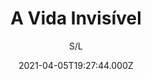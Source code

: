 ---
id: 'c39c87c6-483e-40a6-98c3-b9fba45660a9'
type: 'movie' # Filme, Série, Anime
title: "A Vida Invisível"
synopsis: ["Antigas cartas de sua irmã Guida, há muito desaparecida, surpreendem Eurídice, uma senhora de 80 anos. No Rio de Janeiro dos anos 1950, Guida e Eurídice são cruelmente separadas, impedidas de viverem os sonhos que alimentaram juntas ainda adolescentes.",
]
originalTitle: "A Vida Invisível"
date: '2021-04-05T19:27:44.000Z'
update: '2021-04-05T19:27:44.000Z'
releaseDate: '2019-08-30T03:00:00.000Z'
imdb:
  rating: '7.8' # 8.5
  id: '' # tt0470752
duration: '2h 20 Min'
trailer:
  urls: [
    'rJKYzthGQ6s',
  ]
tags: ['720p']
genre: ['Drama'] #
quality: 'WEB-DL' # BluRay, WEB-DL, HDTV, WEB-DL4K, WEB-DLe
format: 'Mkv' # MKV, MP4, TS
audio: 'Português' # Dublado, Legendado, Dual Audio, Dub & Leg
subtitle: 'S/L' # Português, inglês,
size: '5.72 GB' # 4.8 GB
audioQuality: 10
videoQuality: 10
directors: []
#  - name: 'Lana Wachowski'
#    image: ''
#  - name: 'Lilly Wachowski'
#    image: ''
cast: []
#  - name: 'Keanu Reeves'
#    image: ''
#    characterName: 'Neo'
writers: []
#  - name: ''
#    image: ''
maturityRating:
  age: '' # L , 10, 12, 14, 16, 18
  topics: [''] # Violence, Illegal drugs, Inappropriate Language, Legal Drugs, Sexual Content, Extreme Violence
###########################################
download:
  
  - url: 'magnet:?xt=urn:btih:a778b9094cf478bd6bd77e85253b957b70bf6827&dn=LAPUMiA.Org%20-%20A%20Vida%20Invis%c3%advel%202020%20(720p-FULL)&tr=udp%3a%2f%2ftracker.opentrackr.org%3a1337%2fannounce&tr=udp%3a%2f%2ftracker.openbittorrent.com%3a80%2fannounce&tr=udp%3a%2f%2ftracker.trackerfix.com%3a80%2fannounce&tr=udp%3a%2f%2ftracker.coppersurfer.tk%3a6969%2fannounce&tr=udp%3a%2f%2ftracker.leechers-paradise.org%3a6969%2fannounce&tr=udp%3a%2f%2feddie4.nl%3a6969%2fannounce&tr=udp%3a%2f%2fp4p.arenabg.com%3a1337%2fannounce&tr=udp%3a%2f%2fexplodie.org%3a6969%2fannounce&tr=udp%3a%2f%2fzer0day.ch%3a1337%2fannounce'
    resolution: '720p' # 720p, 1080p, 4K,
    audio: 'Dual Áudio' # Dublado, Legendado, Dual Audio
    size: '' # 4.8 GB
    quality: '' # BluRay, WEB-DL
    format: '' # MKV
images:
  cover: '/assets/movies/a-vida-invisivel.jpg'
  background: '/assets/movies/'
---